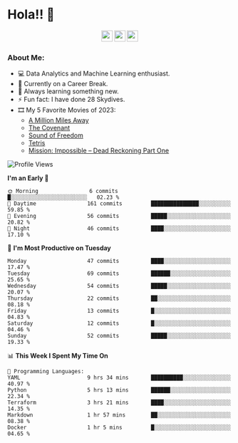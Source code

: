 # Hola!! 👋

<p align="center">
<a href="https://www.linkedin.com/in/salujaamandeep"><img src="https://img.shields.io/badge/linkedin-%230077B5.svg?&style=for-the-badge&logo=linkedin&logoColor=white" height=25></a>
<a href="https://www.twitter.com/salujaamandeep"><img src="https://img.shields.io/badge/twitter-%231DA1F2.svg?&style=for-the-badge&logo=twitter&logoColor=white" height=25></a>
<a href="https://medium.com/@saluja.amandeep"><img src="https://img.shields.io/badge/medium-%2312100E.svg?&style=for-the-badge&logo=medium&logoColor=white" height=25></a></p>

### About Me:

- 💻 Data Analytics and Machine Learning enthusiast.
- 🌱 Currently on a Career Break.
- 📖 Always learning something new.
- ⚡ Fun fact: I have done 28 Skydives.
- 🎞️ My 5 Favorite Movies of 2023:
  - [A Million Miles Away](https://www.imdb.com/title/tt21940010/)
  - [The Covenant](https://www.imdb.com/title/tt4873118/)
  - [Sound of Freedom](https://www.imdb.com/title/tt7599146/)
  - [Tetris](https://www.imdb.com/title/tt12758060/)
  - [Mission: Impossible – Dead Reckoning Part One](https://www.imdb.com/title/tt9603212/)

<!--START_SECTION:waka-->
![Profile Views](http://img.shields.io/badge/Profile%20Views-151-blue)

**I'm an Early 🐤** 

```text
🌞 Morning                6 commits           █░░░░░░░░░░░░░░░░░░░░░░░░   02.23 % 
🌆 Daytime                161 commits         ███████████████░░░░░░░░░░   59.85 % 
🌃 Evening                56 commits          █████░░░░░░░░░░░░░░░░░░░░   20.82 % 
🌙 Night                  46 commits          ████░░░░░░░░░░░░░░░░░░░░░   17.10 % 
```
📅 **I'm Most Productive on Tuesday** 

```text
Monday                   47 commits          ████░░░░░░░░░░░░░░░░░░░░░   17.47 % 
Tuesday                  69 commits          ██████░░░░░░░░░░░░░░░░░░░   25.65 % 
Wednesday                54 commits          █████░░░░░░░░░░░░░░░░░░░░   20.07 % 
Thursday                 22 commits          ██░░░░░░░░░░░░░░░░░░░░░░░   08.18 % 
Friday                   13 commits          █░░░░░░░░░░░░░░░░░░░░░░░░   04.83 % 
Saturday                 12 commits          █░░░░░░░░░░░░░░░░░░░░░░░░   04.46 % 
Sunday                   52 commits          █████░░░░░░░░░░░░░░░░░░░░   19.33 % 
```


📊 **This Week I Spent My Time On** 

```text
💬 Programming Languages: 
YAML                     9 hrs 34 mins       ██████████░░░░░░░░░░░░░░░   40.97 % 
Python                   5 hrs 13 mins       ██████░░░░░░░░░░░░░░░░░░░   22.34 % 
Terraform                3 hrs 21 mins       ████░░░░░░░░░░░░░░░░░░░░░   14.35 % 
Markdown                 1 hr 57 mins        ██░░░░░░░░░░░░░░░░░░░░░░░   08.38 % 
Docker                   1 hr 5 mins         █░░░░░░░░░░░░░░░░░░░░░░░░   04.65 % 
```


<!--END_SECTION:waka-->
